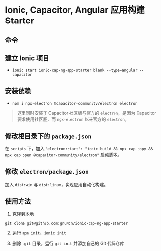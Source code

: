 # Ionic, Capacitor, Angular 应用构建 Starter

## 命令

## 建立 Ionic 项目

- `ionic start ionic-cap-ng-app-starter blank --type=angular --capacitor`

## 安装依赖

- `npm i ngx-electron @capacitor-community/electron electron`

> 这里同时安装了 Capacitor 社区版与官方的 `electron`，是因为 Capacitor 要求使用社区版，而 `ngx-electron` 以来官方的 `electron`。

## 修改根目录下的 `package.json`

在 `scripts` 下，加入 `"electron:start": "ionic build && npx cap copy && npx cap open @capacitor-community/electron"` 启动脚本。

## 修改 `electron/package.json`

加入 `dist:win` 与 `dist:linux`，实现应用自动化构建。

## 使用方法

1. 克隆到本地

`git clone git@github.com:gnu4cn/ionic-cap-ng-app-starter`

2. 运行 `npm init`、`ionic init`

3. 删除 `.git` 目录，运行 `git init` 并添加自己的 Git 代码仓库
